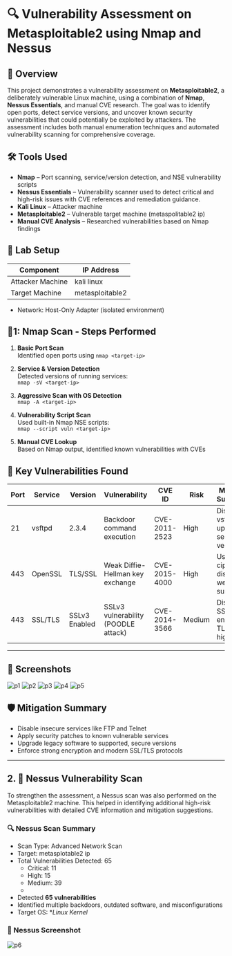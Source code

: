 # 🔍 Vulnerability Assessment on Metasploitable2 using Nmap and Nessus

## 📌 Overview

This project demonstrates a vulnerability assessment on **Metasploitable2**, a deliberately vulnerable Linux machine, using a combination of **Nmap**, **Nessus Essentials**, and manual CVE research. The goal was to identify open ports, detect service versions, and uncover known security vulnerabilities that could potentially be exploited by attackers. The assessment includes both manual enumeration techniques and automated vulnerability scanning for comprehensive coverage.


## 🛠 Tools Used

- **Nmap** – Port scanning, service/version detection, and NSE vulnerability scripts
- **Nessus Essentials** – Vulnerability scanner used to detect critical and high-risk issues with CVE references and remediation guidance.
- **Kali Linux** – Attacker machine
- **Metasploitable2** – Vulnerable target machine (metaspolitable2 ip)
- **Manual CVE Analysis** – Researched vulnerabilities based on Nmap findings


## 📶 Lab Setup

| Component         | IP Address     |
|------------------|----------------|
| Attacker Machine | kali linux  |
| Target Machine   | metasploitable2  |

- Network: Host-Only Adapter (isolated environment)


## 🧪1: Nmap Scan - Steps Performed

1. **Basic Port Scan**  
   Identified open ports using `nmap <target-ip>`

2. **Service & Version Detection**  
   Detected versions of running services:  
   `nmap -sV <target-ip>`

3. **Aggressive Scan with OS Detection**  
   `nmap -A <target-ip>`

4. **Vulnerability Script Scan**  
   Used built-in Nmap NSE scripts:  
   `nmap --script vuln <target-ip>`

5. **Manual CVE Lookup**  
   Based on Nmap output, identified known vulnerabilities with CVEs


## 📝 Key Vulnerabilities Found

| Port | Service    | Version        | Vulnerability                        | CVE ID         | Risk  | Mitigation Suggestion                          |
|------|------------|----------------|--------------------------------------|----------------|-------|------------------------------------------------|
| 21   | vsftpd     | 2.3.4          | Backdoor command execution           | CVE-2011-2523  | High  | Disable vsftpd or upgrade to secure version   |
| 443  | OpenSSL    | TLS/SSL        | Weak Diffie-Hellman key exchange     | CVE-2015-4000  | High  | Use strong ciphers, disable weak DH suites    |
| 443  | SSL/TLS    | SSLv3 Enabled  | SSLv3 vulnerability (POODLE attack)  | CVE-2014-3566  | Medium| Disable SSLv3, enforce TLS 1.2 or higher       |

---

## 📸 Screenshots

![p1](https://github.com/user-attachments/assets/28bd35d5-ef6b-4c16-b293-f62c0b37b163)
![p2](https://github.com/user-attachments/assets/71f186d5-80ce-44c3-9e1e-723cf8f4fae9)
![p3](https://github.com/user-attachments/assets/714d245a-fa23-48d4-a288-78978c24fa2d)
![p4](https://github.com/user-attachments/assets/6710c0f6-c4ee-4133-8d15-8aff96ea65fd)
![p5](https://github.com/user-attachments/assets/57be62f6-3ed4-4179-8eb0-97e847d87d82)




## 🛡 Mitigation Summary

- Disable insecure services like FTP and Telnet
- Apply security patches to known vulnerable services
- Upgrade legacy software to supported, secure versions
- Enforce strong encryption and modern SSL/TLS protocols


---

## 2. 🧪 Nessus Vulnerability Scan 

To strengthen the assessment, a Nessus scan was also performed on the Metasploitable2 machine. This helped in identifying additional high-risk vulnerabilities with detailed CVE information and mitigation suggestions.

### 🔍 Nessus Scan Summary

- Scan Type: Advanced Network Scan
- Target: metasplotable2 ip
- Total Vulnerabilities Detected: 65
  - Critical: 11
  - High: 15
  - Medium: 39
  - 
- Detected **65 vulnerabilities**
- Identified multiple backdoors, outdated software, and misconfigurations
- Target OS: **Linux Kernel*

  
### 📸 Nessus Screenshot
![p6](https://github.com/user-attachments/assets/03a1819f-719e-49d9-be32-f4a872ac010e)
